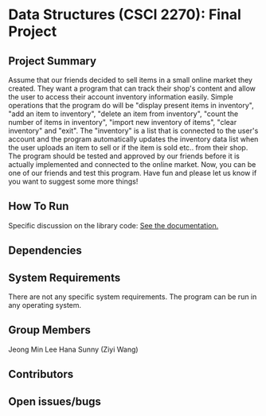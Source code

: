 # Data Structures (CSCI 2270): Final Project

## Project Summary

Assume that our friends decided to sell items in a small online market they created. They want a program that can track their shop's content and allow the user to access their account inventory information easily. Simple operations that the program do will be "display present items in inventory", "add an item to inventory", "delete an item from inventory", "count the number of items in inventory", "import new inventory of items", "clear inventory" and "exit". The "inventory" is a list that is connected to the user's account and the program automatically updates the inventory data list when the user uploads an item to sell or if the item is sold etc.. from their shop. The program should be tested and approved by our friends before it is actually implemented and connected to the online market. Now, you can be one of our friends and test this program. Have fun and please let us know if you want to suggest some more things!


## How To Run

Specific discussion on the library code: [See the documentation.](https://github.com/jele5104/Lee_CSCI2270_FinalProject/blob/master/project_documentation.md)


## Dependencies




## System Requirements

There are not any specific system requirements. The program can be run in any operating system.


## Group Members

Jeong Min Lee
Hana Sunny (Ziyi Wang)



## Contributors




## Open issues/bugs
